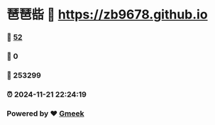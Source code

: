 # 琶琶啙 :link: https://zb9678.github.io 
### :page_facing_up: [52](https://zb9678.github.io/tag.html) 
### :speech_balloon: 0 
### :hibiscus: 253299 
### :alarm_clock: 2024-11-21 22:24:19 
### Powered by :heart: [Gmeek](https://github.com/Meekdai/Gmeek)
